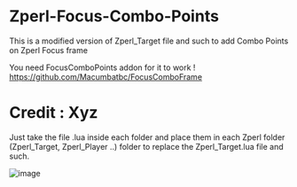 # Zperl-Focus-Combo-Points
This is a modified version of Zperl_Target file and such to add Combo Points on Zperl Focus frame

You need FocusComboPoints addon for it to work !
https://github.com/Macumbatbc/FocusComboFrame

# Credit : Xyz

Just take the file .lua inside each folder and place them in each Zperl folder (Zperl_Target, Zperl_Player
..) folder to replace the Zperl_Target.lua file and such.

![image](https://user-images.githubusercontent.com/85767653/152076274-76575879-bf76-46b4-afab-ee413bcd3357.png)
